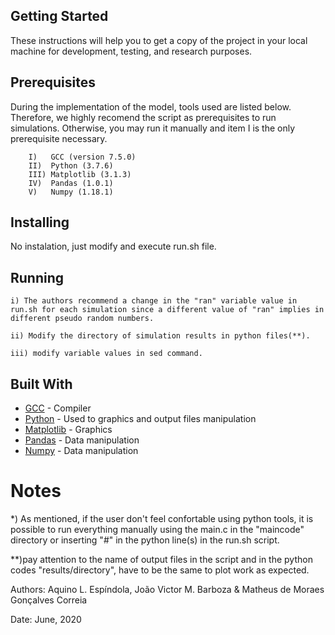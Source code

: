 ## Getting Started

These instructions will help you to get a copy of the project in your local machine for development, testing, and research purposes. 

## Prerequisites

During the implementation of the model,  tools used are listed below. Therefore, we highly recomend the script  as prerequisites to run simulations. Otherwise, you may run it manually and item I is the only prerequisite necessary.

```
    I)   GCC (version 7.5.0)
    II)  Python (3.7.6)
    III) Matplotlib (3.1.3)
    IV)  Pandas (1.0.1)
    V)   Numpy (1.18.1)
```

## Installing

No instalation, just modify and execute run.sh file.

## Running

    i) The authors recommend a change in the "ran" variable value in run.sh for each simulation since a different value of "ran" implies in different pseudo random numbers.
    
    ii) Modify the directory of simulation results in python files(**).

    iii) modify variable values in sed command.

## Built With

* [GCC](https://gcc.gnu.org/) - Compiler 
* [Python](https://www.python.org/) - Used to graphics and output files manipulation
* [Matplotlib](https://matplotlib.org/) - Graphics
* [Pandas](https://pandas.org/) - Data manipulation
* [Numpy](https://numpy.org/) - Data manipulation


# Notes

*) As mentioned, if the user don't feel confortable using python tools, it is possible to run everything manually using the main.c in the "maincode" directory or inserting "#" in the python line(s) in the run.sh script.

**)pay attention to the name of output files in the script and in the python codes "results/directory", have to be the same to plot work as expected. 


Authors: Aquino L. Espíndola, João Victor M. Barboza & Matheus de Moraes Gonçalves Correia

Date: June, 2020 

